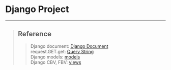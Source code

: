 # Django Project
***
> ## Reference
>   > 
>   > Django document: [Django Document](https://docs.djangoproject.com/ko/3.2/intro/tutorial01/)  
>   > request.GET.get: [Query String](https://velog.io/@dltngks54/Django-request.GET.get-%EB%94%95%EC%85%94%EB%84%88%EB%A6%AC-%ED%82%A4%EA%B0%92-%EA%B0%80%EC%A0%B8%EC%98%A4%EA%B8%B0)  
>   > Django models: [models](https://velog.io/@hyeseong-dev/django%EA%B0%9C%EB%85%90-Models)  
>   > Django CBV, FBV: [views](https://dowtech.tistory.com/4)  
